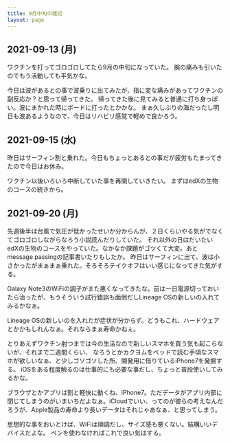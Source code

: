 ```yaml
---
title: 9月中旬の雑記
layout: page
---
```


## 2021-09-13 (月)

ワクチンを打ってゴロゴロしてたら9月の中旬になっていた。
腕の痛みも引いたのでもう活動しても平気かな。

今日は波があるとの事で波乗りに出てみたが、指に変な痛みがあってワクチンの副反応か？と思って帰ってきた。
帰ってきた後に見てみると普通に打ち身っぽい。波にまかれた時にボードに打ったとかかな。
まぁ久しぶりの海だったし明日も波あるようなので、今日はリハビリ感覚で軽めで良かろう。

## 2021-09-15 (水)

昨日はサーフィン割と乗れた。今日もちょっとあるとの事だが疲労もたまってきたので今日はお休み。

ワクチン以後いろいろ中断していた事を再開していきたい。
まずはedXの生物のコースの続きから。

## 2021-09-20 (月)

先週後半は台風で気圧が低かったせいか分からんが、２日くらいやる気がでなくてゴロゴロしながらなろう小説読んだりしていた。
それ以外の日はだいたいedXの生物のコースをやっていた。なかなか課題がゴツくて大変。あとmessage passingの記事書いたりもしたか。
昨日はサーフィンに出て、波は小さかったがまぁまぁ乗れた。そろそろテイクオフはいい感じになってきた気がする。

Galaxy Note3のWiFiの調子がまた悪くなってきたな。前は一日電源切っておいたら治ったが、もうそういう試行錯誤も面倒だしLineage OSの新しいの入れてみるかなぁ。

Lineage OSの新しいのを入れたが症状が分からず。どうもこれ、ハードウェアとかかもしれんなぁ。それならまぁ寿命かねぇ。

とりあえずワクチン射つまでは今の生活なので新しいスマホを買う気も起こらないが、それまで二週間くらい、
なろうとかカクヨムをベッドで読む手頃なスマホが欲しいなぁ、と少しゴソゴソした所、開発用に借りているiPhone7を発掘する。
iOSをある程度触るのは仕事的にも必要な事だし、ちょっと普段使いしてみるかな。

ブラウザとかアプリは割と軽快に動くね、iPhone7。ただデータがアプリ内部に閉じてしまうのがいまいちだよなぁ。iCloudでいい、ってのが彼らの考えなんだろうが、Apple製品の寿命より長いデータはそれじゃあなぁ、と思ってしまう。

思想的な事をおいとけば、WiFiは順調だし、サイズ感も悪くない。結構いいデバイスだよな。
ペンを使わなければこれで良い気はする。